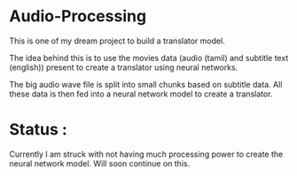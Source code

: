# Audio-Processing
This is one of my dream project to build a translator model.

The idea behind this is to use the movies data (audio (tamil) and subtitle text (english)) present to create a translator using neural networks. 

The big audio wave file is split into small chunks based on subtitle data. All these data is then fed into a neural network model to create a translator.

# Status :
Currently I am struck with not having much processing power to create the neural network model. Will soon continue on this. 
